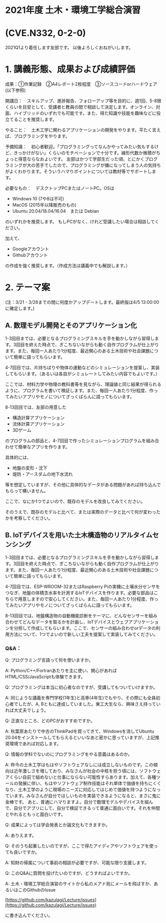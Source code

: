# 2021年度 土木・環境工学総合演習 
# (CVE.N332, 0-2-0)

2021Q1より着任します友部です。
以後よろしくおねがいします。

# 1. 講義形態、成果および成績評価

成果：①作業記録　②A4レポート2枚程度　③ソースコードorハードウェア(以下参照)

開講日：　スキルアップ、進捗報告、フォローアップ等を目的に、週1回、5-8限くらいを目安として、受講者と教員の間で相談して決定します。オンライン、対面、ハイブリッドのいずれでも可能です。また、得た知識や技能を趣味などに役立てることを推奨します。

やること：　土木工学に関わるアプリケーションの開発をやります。平たく言えば、プログラミングをやります。

予備知識：　初心者歓迎。「プログラミングってなんかやってみたい気もするけど、きっかけがない」くらいのモチベーションで十分です。線形代数か微積がちょっと得意ならなおよいです。
友部はかつて学部生だった頃、とにかくプログラミングが大の苦手でしたので、プログラミングが嫌になってしまう人の気持ちがよくわかります。そういうハマりポイントについては教材等でサポートします。


必要なもの：　デスクトップPCまたはノートPC。OSは

- Windows 10 (7や8は不可)
- MacOS (2015年以降販売のもの)
- Ubuntu 20.04/18.04/16.04　または Debian

のいずれかを推奨します。
もしPCがなく、けれど受講したい場合は相談してください。

加えて、

- Googleアカウント
- Githubアカウント

の作成を強く推奨します。（作成方法は講義中でも解説します。）


# 2. テーマ案

(注：3/21 - 3/28までの間に何度かアップデートします。最終版は4/5 13:00:00に確定します。)

## A. 数理モデル開発とそのアプリケーション化

1-3回目までは、必要となるプログラミングスキルを手を動かしながら習得します。3回目を終えた時点で、ぎこちないながらも動く自作プログラムが仕上がります。また、毎回一人あたり1分程度、最近関心のある土木技術や社会課題について簡単に語ってもらいます。

4-7回目では、片持ちばりや物体の運動などのシミュレーションを提案し、実装してもらいます。（あるいは各自がシミュレートしてみたい内容でもよいです。）

ここでは、材料力学や物理の教科書等を見ながら、理論値と同じ結果が得られるように、プログラムを書いて検証します。また、毎回一人あたり1分程度、作ってみたいアプリやモノについてざっくばらんに語ってもらいます。

8-13回目では、友部の用意した

- 構造計算アプリケーション
- 流体計算アプリケーション
- 3Dゲーム

のプログラムの部品と、4-7回目で作ったシミュレーションプログラムを組み合わせて簡単なアプリを作ります。

具体的には、

- 地盤の変形・沈下
- 堤防・アースダムの地下水流れ

等を想定していますが、その他に具体的なデータがある問題があれば持ち込んでもらって構いません。

ここで、なにか1つでよいので、既存のモデルを改良してみてください。

そのうえで、既存のモデルと比べて、または実際のデータと比べて何が変わったかを考察してください。


## B. IoTデバイスを用いた土木構造物のリアルタイムセンシング

1-3回目までは、必要となるプログラミングスキルを手を動かしながら習得します。3回目を終えた時点で、ぎこちないながらも動く自作プログラムが仕上がります。また、毎回一人あたり1分程度、最近関心のある土木技術や社会課題について簡単に語ってもらいます。

4-7回目では、ESP-WROOM-32またはRaspberry Piの実機に土壌水分センサをつなぎ、地盤の体積含水率を計測するIoTデバイスを作ります。必要な部品はこちらで用意しますので安心してください。また、毎回一人あたり1分程度、作ってみたいアプリやモノについてざっくばらんに語ってもらいます。

8-13回目では、地盤構造物の自動機能診断をテーマに、どんなセンサーを組み合わせてどんなデータを取るかを計画し、IoTデバイスとウェブアプリケーションを分担して作成してもらいます。ここで、センサーの組み合わせorデータの利用方法について、1つでよいので新しい工夫を提案して実装してみてください。


### Q&A：


Q: プログラミング言語って何を使いますか。

A: Python/C++/Fortranあたりを主に使い、関心があればHTML/CSS/JavaScriptも体験できます。


Q: プログラミングは本当に初心者なのですが、受講してもついていけますか。

A: 同じような講義を専門学校(1年生)と高専(4年生)でもやり、その際にも全員初心者でしたが、A, Bともに達成していました。東工大生なら、興味さえ持っていれば大丈夫でしょう。


Q: 正直なところ、どのPCがおすすめですか。

A: 秋葉原あたりで中古のThinkPadを買ってきて、Windowsを消してUbuntu 20.04をインストールしてもらえるといいなあと密かに思っていますが、上記推奨環境であれば対応します。


Q: 情報の学科でないのにプログラミングをやる意義はあるのか。

A: 昨今の土木工学はもはやソフトウェアなしには成立しないものです。この傾向は近年激しさを増しており、みなさんが社会の中核を担う頃には、ソフトウェアくらい自前で組めないと仕事にならない可能性すらあります。加えて、各種ツールの発展に伴い、もはやソフトウェア制作技能はそれ単体で価値を持ちにくくなり、土木工学のように現場のニーズに対応してはじめて価値を持つようになっています。みなさんが自分でほしいものを実装できるようになると、まさに鬼に金棒です。
あと、普通にハマりますよ。自分で数理モデルやデバイスを組んで、自分でアプリにして、自分で検証できるって普通に面白いです。それを仲間とやれるともっと面白いです。

Q: 成果によっては学会発表とか論文化もできますか。

A: ありえます。

Q: そのうち起業したいのですが、ここで得たアイディアやソフトウェアを使っても良いですか。

A: 知財の帰属について事前の相談が必要ですが、可能な限り支援します。


Q: このQ&Aに質問を投げたいのですが、どうすればよいですか。

A: 土木・環境工学総合演習のサイトから私のメアド宛にメールを飛ばすか、あるいはこのGithubのIssue

[https://github.com/kazulagi/Lecture/issues](https://github.com/kazulagi/Lecture/issues)

に書き込んでください。







